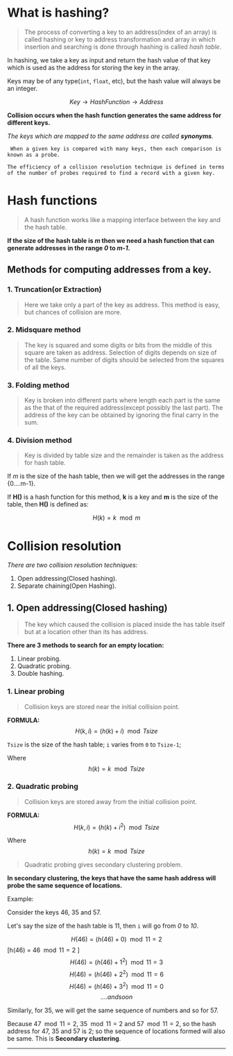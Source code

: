 # What is hashing?

> The process of converting a key to an address(index of an array) is called hashing or key to address transformation and array in which insertion and searching is done through hashing is called _hash table_.

In hashing, we take a key as input and return the hash value of that key which is used as the address for storing the key in the array.

Keys may be of any type(`int`, `float`, etc), but the hash value will always be an integer.

$$Key \rightarrow HashFunction \rightarrow Address$$

**Collision occurs when the hash function generates the same address for different keys.**

_The keys which are mapped to the same address are called **synonyms**._

` When a given key is compared with many keys, then each comparison is known as a probe.`

```
The efficiency of a collision resolution technique is defined in terms of the number of probes required to find a record with a given key.
```

# Hash functions

> A hash function works like a mapping interface between the key and the hash table. 

**If the size of the hash table is _m_ then we need a hash function that can generate addresses in the range _0_ to _m-1_.**

## Methods for computing addresses from a key.

### 1. Truncation(or Extraction)
 > Here we take only a part of the key as address.
 > This method is easy, but chances of collision are more.

### 2. Midsquare method
> The key is squared and some digits or bits from the middle of this square are taken as address.
> Selection of digits depends on size of the table.
> Same number of digits should be selected from the squares of all the keys.

### 3. Folding method
> Key is broken into different parts where length each part is the same as the that of the required address(except possibly the last part).
> The address of the key can be obtained by ignoring the final carry in the sum.

### 4. Division method
> Key is divided by table size and the remainder is taken as the address for hash table.

If _m_ is the size of the hash table, then we will get the addresses in the range {0....m-1}.

If **H()** is a hash function for this method, **k** is a key and **m** is the size of the table, then **H()** is defined as:

$$H(k)=k\mod m$$

# Collision resolution

_There are two collision resolution techniques:_
1. Open addressing(Closed hashing).
2. Separate chaining(Open Hashing).

## 1. Open addressing(Closed hashing)
> The key which caused the collision is placed inside the has table itself but at a location other than its has address.

**There are 3 methods to search for an empty location:**

1. Linear probing.
2. Quadratic probing.
3. Double hashing.

### 1. Linear probing
> Collision keys are stored near the initial collision point.


**FORMULA:**
$$H(k, i) = (h(k) + i) \mod Tsize$$

`Tsize` is the size of the hash table; `i` varies from `0` to `Tsize-1`;

Where
$$h(k) = k\mod Tsize$$

### 2. Quadratic probing
> Collision keys are stored away from the initial collision point.


**FORMULA:**
$$H(k, i) = (h(k) + i^2) \mod Tsize$$

Where
$$h(k) = k\mod Tsize$$

> Quadratic probing gives secondary clustering problem.

**In secondary clustering, the keys that have the same hash address will probe the same sequence of locations.**

Example:

Consider the keys 46, 35 and 57.

Let's say the size of the hash table is 11, then `i` will go from _0_ to _10_.

$$H(46) = (h(46) + 0)\mod 11 = 2$$ [h(46) = $46\mod 11 = 2$ ]
$$H(46) = (h(46) + 1^2)\mod 11 = 3$$
$$H(46) = (h(46) + 2^2)\mod 11 = 6$$
$$H(46) = (h(46) + 3^2)\mod 11 = 0$$
$$ .... and so on$$

Similarly, for 35, we will get the same sequence of numbers and so for 57.

Because $47\mod 11 = 2$, $35\mod 11 = 2$ and $57\mod 11 = 2$, so the hash address for 47, 35 and 57 is 2; so the sequence of locations formed will also be same. This is **Secondary clustering**.

---
